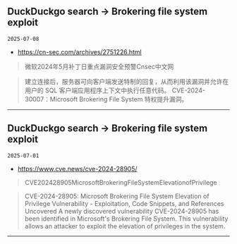 ## DuckDuckgo search -> Brokering file system exploit
`2025-07-08`

* https://cn-sec.com/archives/2751226.html

<blockquote>
 微软2024年5月补丁日重点漏洞安全预警Cnsec中文网
</blockquote>
<blockquote>
建立连接后，服务器可向客户端发送特制的回复，从而利用该漏洞并允许在用户的 SQL 客户端应用程序上下文中执行任意代码。 CVE-2024-30007：Microsoft Brokering File System 特权提升漏洞。
</blockquote>

---

## DuckDuckgo search -> Brokering file system exploit
`2025-07-01`

* https://www.cve.news/cve-2024-28905/

<blockquote>
 CVE202428905MicrosoftBrokeringFileSystemElevationofPrivilege
</blockquote>
<blockquote>
CVE-2024-28905: Microsoft Brokering File System Elevation of Privilege Vulnerability - Exploitation, Code Snippets, and References Uncovered A newly discovered vulnerability CVE-2024-28905 has been identified in Microsoft's Brokering File System. This vulnerability allows an attacker to exploit the elevation of privileges in the system.
</blockquote>

---

